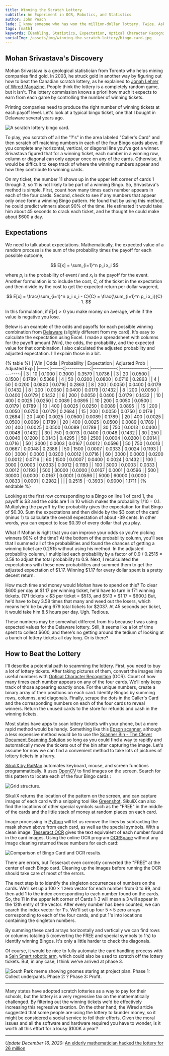 ```yaml
---
title: Winning the Scratch Lottery
subtitle: An Experiment in OCR, Robotics, and Statistics
author: John Peach
lede: I know someone who has won the million-dollar lottery. Twice. Ask any mathematician about playing the lottery and you'll likely be told not to waste your money because you can't win. That would be bad advice because the lottery is rigged. In your favor.
tags: [math]
keywords: [Gambling, Statistics, Expectation, Optical Character Recognition]
socialImg: /assets/img/winning-the-scratch-lottery/bingo-card.jpg
---
```


## Mohan Srivastava's Discovery

Mohan Srivastava is a geological statistician from Toronto who helps mining companies find gold. In 2003, he struck gold in another way by figuring out how to beat the Canadian scratch lottery, as he explained to [Jonah Lehrer of Wired Magazine](https://www.wired.com/2011/01/ff-lottery/). People think the lottery is a completely random game, but it isn't. The lottery commission knows a priori how much it expects to earn from each game by controlling the number of winning tickets.

Printing companies need to produce the right number of winning tickets at each payoff level. Let's look at a typical bingo ticket, one that I bought in Delaware several years ago.

![A scratch lottery bingo card.](/assets/img/winning-the-scratch-lottery/bingo-card.jpg)

To play, you scratch off all the "?'s" in the area labeled "Caller's Card" and then scratch off matching numbers in each of the four Bingo cards above. If you complete any horizontal, vertical, or diagonal line you've got a winner. Srivastava figured that for a winning ticket, each number in a winning row, column or diagonal can only appear once on any of the cards. Otherwise, it would be difficult to keep track of where the winning numbers appear and how they contribute to winning cards.

On my ticket, the number 11 shows up in the upper left corner of cards 1 through 3, so 11 is not likely to be part of a winning Bingo. So, Srivastava's method is simple. First, count how many times each number appears in each of the four cards. Second, check to see if any numbers that appear only once form a winning Bingo pattern. He found that by using this method, he could predict winners about 90% of the time. He estimated it would take him about 45 seconds to crack each ticket, and he thought he could make about \$600 a day.

## Expectations

We need to talk about expectations. Mathematically, the expected value of a random process is the sum of the probability times the payoff for each possible outcome,

$$
E[x] = \sum_{i=1}^n p_i x_i
$$

where $p_i$ is the probability of event $i$ and $x_i$ is the payoff for the event. Another formulation is to include the cost, $C$, of the ticket in the expectation and then divide by the cost to get the expected return per dollar wagered,

$$
E[x] = \frac{\sum_{i=1}^n p_i x_i - C}{C} = \frac{\sum_{i=1}^n p_i x_i}{C} - 1.
$$

In this formulation, if $E[x] > 0$ you make money on average, while if the value is negative you lose.

Below is an example of the odds and payoffs for each possible winning combination from [Delaware](https://www.delottery.com/Content/images/instant-lottery/instant-details/DE192OSB_V12_05032020.jpg) (slightly different from my card). It's easy to calculate the expectation using Excel. I made a spreadsheet with columns for the payoff amount (Win), the odds, the probability, and the expected value for that combination. I also calculated the adjusted probability and adjusted expectation. I'll explain those in a bit.

{% table %}
| Win | Odds | Probability | Expectation | Adjusted Prob | Adjusted Exp |
|-----:|------:|------------:|------------:|--------------:|-------------:|
| 3 | 10 | 0.1000 | 0.3000 | 0.3579 | 1.0736 |
| 3 | 20 | 0.0500 | 0.1500 | 0.1789 | 0.5368 |
| 4 | 50 | 0.0200 | 0.0800 | 0.0716 | 0.2863 |
| 4 | 50 | 0.0200 | 0.0800 | 0.0716 | 0.2863 |
| 8 | 200 | 0.0050 | 0.0400 | 0.0179 | 0.1432 |
| 8 | 200 | 0.0050 | 0.0400 | 0.0179 | 0.1432 |
| 8 | 200 | 0.0050 | 0.0400 | 0.0179 | 0.1432 |
| 8 | 200 | 0.0050 | 0.0400 | 0.0179 | 0.1432 |
| 10 | 400 | 0.0025 | 0.0250 | 0.0089 | 0.0895 |
| 10 | 200 | 0.0050 | 0.0500 | 0.0179 | 0.1789 |
| 10 | 400 | 0.0025 | 0.0250 | 0.0089 | 0.0895 |
| 15 | 200 | 0.0050 | 0.0750 | 0.0179 | 0.2684 |
| 15 | 200 | 0.0050 | 0.0750 | 0.0179 | 0.2684 |
| 20 | 400 | 0.0025 | 0.0500 | 0.0089 | 0.1789 |
| 20 | 400 | 0.0025 | 0.0500 | 0.0089 | 0.1789 |
| 20 | 400 | 0.0025 | 0.0500 | 0.0089 | 0.1789 |
| 20 | 400 | 0.0025 | 0.0500 | 0.0089 | 0.1789 |
| 30 | 750 | 0.0013 | 0.0400 | 0.0048 | 0.1432 |
| 30 | 750 | 0.0013 | 0.0400 | 0.0048 | 0.1432 |
| 30 | 250 | 0.0040 | 0.1200 | 0.0143 | 0.4295 |
| 50 | 2500 | 0.0004 | 0.0200 | 0.0014 | 0.0716 |
| 50 | 3000 | 0.0003 | 0.0167 | 0.0012 | 0.0596 |
| 50 | 750 | 0.0013 | 0.0667 | 0.0048 | 0.2386 |
| 50 | 1500 | 0.0007 | 0.0333 | 0.0024 | 0.1193 |
| 60 | 3000 | 0.0003 | 0.0200 | 0.0012 | 0.0716 |
| 60 | 3000 | 0.0003 | 0.0200 | 0.0012 | 0.0716 |
| 60 | 1500 | 0.0007 | 0.0400 | 0.0024 | 0.1432 |
| 100 | 3000 | 0.0003 | 0.0333 | 0.0012 | 0.1193 |
| 100 | 3000 | 0.0003 | 0.0333 | 0.0012 | 0.1193 |
| 500 | 30000 | 0.0000 | 0.0167 | 0.0001 | 0.0596 |
| 500 | 30000 | 0.0000 | 0.0167 | 0.0001 | 0.0596 |
| 5000 | 60000 | 0.0000 | 0.0833 | 0.0001 | 0.2982 |
| | | 0.2515 | -0.3933 | 0.9000 | 1.1711 |
{% endtable %}

Looking at the first row corresponding to a Bingo on line 1 of card 1, the payoff is \$3 and the odds are 1 in 10 which makes the probability 1/10 = 0.1. Multiplying the payoff by the probability gives the expectation for that Bingo of \$0.30. Sum the expectations and then divide by the \$3 cost of the card (minus 1) to calculate the overall expectation of about -39 cents. In other words, you can expect to lose \$0.39 of every dollar that you play.

What if Mohan is right that you can improve your odds so you're picking winners 90\% of the time? At the bottom of the probability column, you'll see that I summed all of the probabilities and found the chances of getting a winning ticket are 0.2515 without using his method. In the adjusted probability column, I multiplied each probability by a factor of 0.9 / 0.2515 = 3.58 to adjust the total probability to 0.9. Next, I recalculated the expectations with these new probabilities and summed them to get the adjusted expectation of \$1.17. Winning \$1.17 for every dollar spent is a pretty decent return.

How much time and money would Mohan have to spend on this? To clear \$600 per day at \$1.17 per winning ticket, he'd have to turn in 171 winning tickets. (171 tickets $\times$ \$3 per ticket = \$513, and \$513 $\times$ \$1.17 = \$600.) But, he'd have to buy 3.58 times that many and weed out the losers, which means he'd be buying 679 total tickets for \$2037. At 45 seconds per ticket, it would take him 8.5 hours per day. Ugh. Tedious.

These numbers may be somewhat different from his because I was using expected values for the Delaware lottery. Still, it seems like a lot of time spent to collect \$600, and there's no getting around the tedium of looking at a bunch of lottery tickets all day long. Or is there?

## How to Beat the Lottery

I'll describe a potential path to scamming the lottery. First, you need to buy a lot of lottery tickets. After taking pictures of them, convert the images into useful numbers with [Optical Character Recognition](https://en.wikipedia.org/wiki/Optical_character_recognition) (OCR). Count of how many times each number appears on any of the four cards. We'll only keep track of those appearing exactly once. For the unique numbers, create a binary array of their positions on each card. Identify Bingos by summing rows, columns, and diagonals. Finally, scrape the dots in the Caller's Card and the corresponding numbers on each of the four cards to reveal winners. Return the unused cards to the store for refunds and cash in the winning tickets.

Most states have apps to scan lottery tickets with your phone, but a more rapid method would be handy. Something like this [Epson scanner](https://www.bestbuy.com/site/epson-es-400-high-speed-desktop-color-document-duplex-scanner-black/5689001.p?skuId=5689001), although a less expensive method would be to use the [Scanner Bin - The Clever Document Scanning Solution](https://www.amazon.com/Scanner-Bin-Document-Scanning-Solution/dp/B00XM7LKZM/ref=zg_bs_5728047011_7?_encoding=UTF8&psc=1&refRID=DZ59XYTDA4NPM42DXYJ4) so long as you could find a way to rapidly and automatically move the tickets out of the bin after capturing the image. Let's assume for now we can find a convenient method to take lots of pictures of lottery tickets in a hurry.

[SikuliX by RaiMan](http://sikulix.com/) automates keyboard, mouse, and screen functions programmatically. It uses [OpenCV](https://opencv.org/) to find images on the screen. Search for this pattern to locate each of the four Bingo cards :

![Grid structure.](/assets/img/winning-the-scratch-lottery/lines-mask.png)

SikuliX returns the location of the pattern on the screen, and can capture images of each card with a snipping tool like [Greenshot](https://getgreenshot.org/). SikuliX can also find the locations of other special symbols such as the "FREE" in the middle of the cards and the little stack of money at random places on each card.

Image processing in [Python](https://www.anaconda.com/) will let us remove the lines by subtracting the mask shown above from each card, as well as the special symbols. With a clean image, [Tesseract OCR](https://nanonets.com/blog/ocr-with-tesseract/) gives the text equivalent of each number found in the card images. Using the online OCR program [OCRSpace](https://ocr.space/) without any image cleaning returned these numbers for each card:

![Comparison of Bingo Card and OCR results.](/assets/img/winning-the-scratch-lottery/bingo-card-ocr-results.svg)

There are errors, but Tesseract even correctly converted the "FREE" at the center of each Bingo card. Cleaning up the images before running the OCR should take care of most of the errors.

The next step is to identify the singleton occurrences of numbers on the cards. We'll set up a $100 \times 1$ zero vector for each number from 0 to 99, and then add 1 to the index corresponding to each number found on the cards. So, the 11 in the upper left corner of Cards 1-3 will mean a 3 will appear in the 12th entry of the vector. After every number has been counted, we can search the index vector for 1's. We'll set up four $5 \times 5$ zero arrays corresponding to each of the four cards, and put 1's into locations containing the singleton numbers.

By summing these card arrays horizontally and vertically we can find rows or columns totaling 5 (converting the FREE and special symbols to 1's) to identify winning Bingos. It's only a little harder to check the diagonals.

Of course, it would be nice to fully automate the card handling process with a [Sain Smart robotic arm](https://www.sainsmart.com/products/6-axis-desktop-robotic-arm-assembled?variant=45101269588&currency=USD&utm_medium=product_sync&utm_source=google&utm_content=sag_organic&utm_campaign=sag_organic&utm_campaign=gs-2018-08-06&utm_source=google&utm_medium=smart_campaign&gclid=CjwKCAjw4rf6BRAvEiwAn2Q76hbnjXvDfjqax182Z_2NH5rwnm5mNKEy2nbklUOrsnatKz64XbQ5BhoCg7EQAvD_BwE), which could also be used to scratch off the lottery tickets. But, in any case, I think we've arrived at phase 3.

![South Park meme showing gnomes staring at project plan. Phase 1: Collect underpants. Phase 2: ? Phase 3: Profit.](/assets/img/winning-the-scratch-lottery/underpants-gnomes.jpg)

---

Many states have adopted scratch lotteries as a way to pay for their schools, but the lottery is a very regressive tax on the mathematically challenged. By filtering out the winning tickets we'd be effectively increasing this regressive taxation. On the other hand, the Wired article suggested that some people are using the lottery to launder money, so it might be considered a social service to foil their efforts. Given the moral issues and all the software and hardware required you have to wonder, is it worth all this effort for a lousy \$100K a year?

---

_Update December 16, 2020:_ [An elderly mathematician hacked the lottery for 26 million](https://entrepreneurshandbook.co/an-elderly-mathematician-hacked-the-lottery-for-26-million-121c28faa88b)
